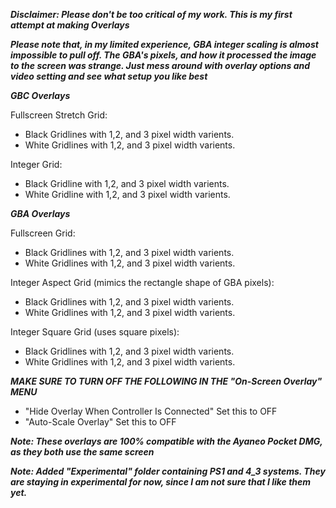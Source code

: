 ***Disclaimer: Please don't be too critical of my work. This is my first attempt at making Overlays***

***Please note that, in my limited experience, GBA integer scaling is almost impossible to pull off. The GBA's pixels, and how it processed the image to the screen was strange. Just mess around with overlay options and video setting and see what setup you like best***


***GBC Overlays***

Fullscreen Stretch Grid:
- Black Gridlines with 1,2, and 3 pixel width varients.
- White Gridlines with 1,2, and 3 pixel width varients.

Integer Grid:
- Black Gridline with 1,2, and 3 pixel width varients.
- White Gridline with 1,2, and 3 pixel width varients.




***GBA Overlays***

Fullscreen Grid:
- Black Gridlines with 1,2, and 3 pixel width varients.
- White Gridlines with 1,2, and 3 pixel width varients.

Integer Aspect Grid (mimics the rectangle shape of GBA pixels):
- Black Gridlines with 1,2, and 3 pixel width varients.
- White Gridlines with 1,2, and 3 pixel width varients.

Integer Square Grid (uses square pixels):
- Black Gridlines with 1,2, and 3 pixel width varients.
- White Gridlines with 1,2, and 3 pixel width varients.




***MAKE SURE TO TURN OFF THE FOLLOWING IN THE "On-Screen Overlay" MENU***

- "Hide Overlay When Controller Is Connected" Set this to OFF
- "Auto-Scale Overlay" Set this to OFF



***Note: These overlays are 100% compatible with the Ayaneo Pocket DMG, as they both use the same screen***

***Note: Added "Experimental" folder containing PS1 and 4_3 systems. They are staying in experimental for now, since I am not sure that I like them yet.***

